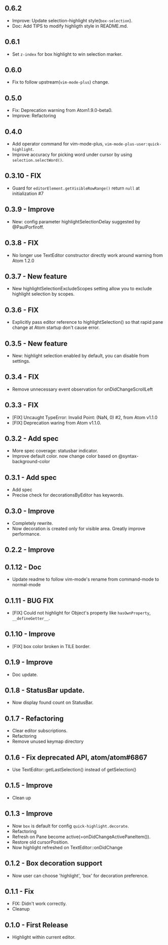 ## 0.6.2
- Improve: Update selection-highlight style(`box-selection`).
- Doc: Add TIPS to modify highligth style in README.md.

## 0.6.1
- Set `z-index` for box highlight to win selection marker.

## 0.6.0
- Fix to follow upstream(`vim-mode-plus`) change.

## 0.5.0
- Fix: Deprecation warning from Atom1.9.0-beta0.
- Improve: Refactoring

## 0.4.0
- Add operator command for vim-mode-plus, `vim-mode-plus-user:quick-highlight`.
- Improve accuracy for picking word under cursor by using `selection.selectWord()`.

## 0.3.10 - FIX
- Guard for `editorElement.getVisibleRowRange()` return `null` at initialization #7

## 0.3.9 - Improve
- New: config parameter highlightSelectionDelay suggested by @PaulPorfiroff.

## 0.3.8 - FIX
- No longer use TextEditor constructor directly work around warning from Atom 1.2.0

## 0.3.7 - New feature
- New highlightSelectionExcludeScopes setting allow you to exclude highlight selection by scopes.

## 0.3.6 - FIX
- Explicitly pass editor reference to highlightSelection() so that rapid pane change at Atom startup don't cause error.

## 0.3.5 - New feature
- New: highlight selection enabled by default, you can disable from settings.

## 0.3.4 - FIX
- Remove unnecessary event observation for onDidChangeScrollLeft

## 0.3.3 - FIX
- [FIX] Uncaught TypeError: Invalid Point: (NaN, 0) #2, from Atom v1.1.0
- [FIX] Deprecation waring from Atom v1.1.0.

## 0.3.2 - Add spec
- More spec coverage: statusbar indicator.
- Improve default color. now change color based on @syntax-background-color

## 0.3.1 - Add spec
- Add spec
- Precise check for decorationsByEditor has keywords.

## 0.3.0 - Improve
- Completely rewrite.
- Now decoration is created only for visible area. Greatly improve performance.

## 0.2.2 - Improve

## 0.1.12 - Doc
- Update readme to follow vim-mode's rename from command-mode to normal-mode

## 0.1.11 - BUG FIX
* [FIX] Could not highlight for Object's property like `hasOwnProperty`, `__defineGetter__`.

## 0.1.10 - Improve
* [FIX] box color broken in TILE border.

## 0.1.9 - Improve
* Doc update.

## 0.1.8 - StatusBar update.
* Now display found count on StatusBar.

## 0.1.7 - Refactoring
* Clear editor subscriptions.
* Refactoring
* Remove unused keymap directory

## 0.1.6 - Fix deprecated API, atom/atom#6867
* Use TextEditor::getLastSelection() instead of getSelection()

## 0.1.5 - Improve
* Clean up

## 0.1.3 - Improve
* Now `box` is default for config `quick-highlight.decorate`.
* Refactoring
* Refresh on Pane become active(=onDidChangeActivePaneItem()).
* Restore old cursorPosition.
* Now highlight refreshed on TextEditor::onDidChange

## 0.1.2 - Box decoration support
* Now user can choose 'highlight', 'box' for decoration preference.

## 0.1.1 - Fix
* FIX: Didn't work correctly.
* Cleanup

## 0.1.0 - First Release
* Highlight within current editor.
